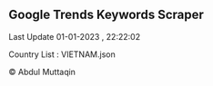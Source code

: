 

## Google Trends Keywords Scraper 
 
Last Update 01-01-2023 , 22:22:02

Country List :
VIETNAM.json



© Abdul Muttaqin 
